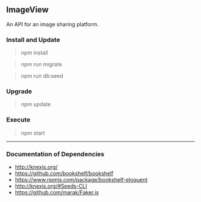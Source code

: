 ## ImageView

An API for an image sharing platform.

### Install and Update

> npm install

> npm run migrate

> npm run db:seed

### Upgrade

> npm update

### Execute

> npm start

---

### Documentation of Dependencies

- http://knexjs.org/
- https://github.com/bookshelf/bookshelf
- https://www.npmjs.com/package/bookshelf-eloquent
- http://knexjs.org/#Seeds-CLI
- https://github.com/marak/Faker.js